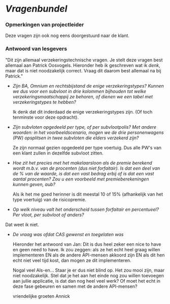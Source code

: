 # *Vragenbundel*
### Opmerkingen van projectleider
Deze vragen zijn ook nog eens doorgestuurd naar de klant.

### Antwoord van lesgevers
"Dit zijn allemaal verzekeringstechnische vragen. Je stelt deze vragen best allemaal aan Patrick Oosvogels.
Hieronder heb ik geschreven wat ik *denk*, maar dat is niet noodzakelijk correct. Vraag  dit daarom best allemaal na bij Patrick."

* _Zijn BA, Omnium en rechtsbijstand de enige verzekeringstypes? Kunnen we dus voor een subvloot in drie kolommen bijhouden tot welke verzekeringsmaatschappij ze behoren, of dienen we een tabel met verzekeringstypes te hebben?_

  Ik denk dat dit inderdaad de enige verzekeringstypes zijn. (Of toch tenminste voor deze opdracht).

* _Zijn subvloten opgedeeld per type, of per subvlootpolis? Met andere woorden: in het voorbeeldscenario, mogen we de drie personenwagens (PW) opsplitsen in twee subvloten die elders verzekerd zijn?_

  Ze zijn normaal gezien opgedeeld per type voertuig. Dus alle PW's van een klant zullen in dezelfde subvloot zitten.
  
* _Hoe zit het precies met het makelaarsloon als de premie berekend wordt m.b.v. van de procenten (dus niet forfaitair).
  Is dat een deel van de % van de waarde, is dat een vast bedrag erbij of is dat een vast aantal procenten?
  Zou u een voorbeeld met premieberekeningen kunnen geven, aub?_

  Als ik het me goed herinner is dit meestal 10 of 15% (afhankelijk van het type voertuig) van de risicopremie.
  
*  _Op welk niveau valt het onderscheid tussen forfaitair en percentueel? Per vloot, per subvloot of anders?_

  Dat weet ik niet.
  
* _De vraag was ofdat CAS gewenst en toegelaten was_

  Hieronder het antwoord van Jan:
  Dit is dus heel zeker een nice to have en geen need to have. Ik zou zeggen: als ze het echt heel graag willen implementeren EN als de andere API-mensen akkoord zijn EN als dit hen echt niet veel tijd kost, dan mogen ze dit implementeren.
  
  Nogal veel Als-en... Staar je er dus niet blind op. Het zou mooi zijn, maar niet noodzakelijk. Stel dat je het aan het einde nog zou willen toevoegen aan jullie applicatie, is dat dan nog heel veel werk? Of moet het echt in deze fase gebeuren en samen met de andere API-mensen?
  
  vriendelijke groeten
  Annick

